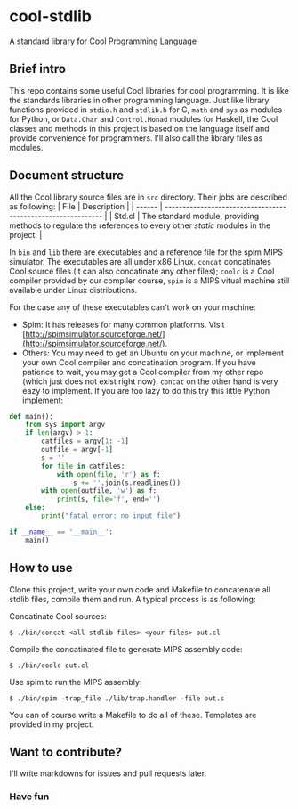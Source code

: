 # cool-stdlib
A standard library for Cool Programming Language

## Brief intro
This repo contains some useful Cool libraries for cool programming. It is like the standards libraries in other programming language. Just like library functions provided in `stdio.h` and `stdlib.h` for C, `math` and `sys` as modules for Python, or `Data.Char` and `Control.Monad` modules for Haskell, the Cool classes and methods in this project is based on the language itself and provide convenience for programmers. I'll also call the library files as modules.

## Document structure
All the Cool library source files are in `src` directory. Their jobs are described as following:
| File   | Description                                                  |
| ------ | ------------------------------------------------------------ |
| Std.cl | The standard module, providing methods to regulate the references to every other *static* modules in the project. |

In `bin` and `lib` there are executables and a reference file for the spim MIPS simulator. The executables are all under x86 Linux. `concat` concatinates Cool source files (it can also concatinate any other files); `coolc` is a Cool compiler provided by our compiler course, `spim` is a MIPS vitual machine still available under Linux distributions.

For the case any of these executables can't work on your machine:
- Spim: It has releases for many common platforms. Visit [http://spimsimulator.sourceforge.net/](http://spimsimulator.sourceforge.net/).
- Others: You may need to get an Ubuntu on your machine, or implement your own Cool compiler and concatination program. If you have patience to wait, you may get a Cool compiler from my other repo (which just does not exist right now). `concat` on the other hand is very eazy to implement. If you are too lazy to do this try this little Python implement:
```Python
def main():
    from sys import argv
    if len(argv) > 1:
        catfiles = argv[1: -1]
        outfile = argv[-1]
        s = ''
        for file in catfiles:
            with open(file, 'r') as f:
                s += ''.join(s.readlines())
        with open(outfile, 'w') as f:
            print(s, file='f', end='')
    else:
        print("fatal error: no input file")

if __name__ == '__main__':
    main()

```

## How to use
Clone this project, write your own code and Makefile to concatenate all stdlib files, compile them and run. A typical process is as following:

Concatinate Cool sources:

`$ ./bin/concat <all stdlib files> <your files> out.cl`

Compile the concatinated file to generate MIPS assembly code:

`$ ./bin/coolc out.cl`

Use spim to run the MIPS assembly:

`$ ./bin/spim -trap_file ./lib/trap.handler -file out.s`

You can of course write a Makefile to do all of these. Templates are provided in my project.

## Want to contribute?
I'll write markdowns for issues and pull requests later.

### Have fun

